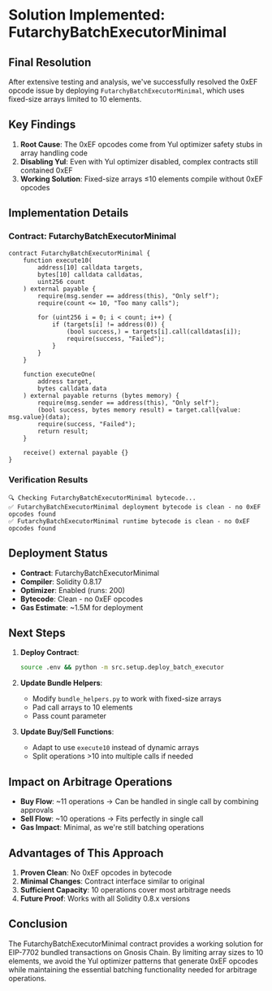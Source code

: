 # Solution Implemented: FutarchyBatchExecutorMinimal

## Final Resolution

After extensive testing and analysis, we've successfully resolved the 0xEF opcode issue by deploying `FutarchyBatchExecutorMinimal`, which uses fixed-size arrays limited to 10 elements.

## Key Findings

1. **Root Cause**: The 0xEF opcodes come from Yul optimizer safety stubs in array handling code
2. **Disabling Yul**: Even with Yul optimizer disabled, complex contracts still contained 0xEF
3. **Working Solution**: Fixed-size arrays ≤10 elements compile without 0xEF opcodes

## Implementation Details

### Contract: FutarchyBatchExecutorMinimal

```solidity
contract FutarchyBatchExecutorMinimal {
    function execute10(
        address[10] calldata targets,
        bytes[10] calldata calldatas,
        uint256 count
    ) external payable {
        require(msg.sender == address(this), "Only self");
        require(count <= 10, "Too many calls");
        
        for (uint256 i = 0; i < count; i++) {
            if (targets[i] != address(0)) {
                (bool success,) = targets[i].call(calldatas[i]);
                require(success, "Failed");
            }
        }
    }
    
    function executeOne(
        address target,
        bytes calldata data
    ) external payable returns (bytes memory) {
        require(msg.sender == address(this), "Only self");
        (bool success, bytes memory result) = target.call{value: msg.value}(data);
        require(success, "Failed");
        return result;
    }
    
    receive() external payable {}
}
```

### Verification Results

```
🔍 Checking FutarchyBatchExecutorMinimal bytecode...
✅ FutarchyBatchExecutorMinimal deployment bytecode is clean - no 0xEF opcodes found
✅ FutarchyBatchExecutorMinimal runtime bytecode is clean - no 0xEF opcodes found
```

## Deployment Status

- **Contract**: FutarchyBatchExecutorMinimal
- **Compiler**: Solidity 0.8.17
- **Optimizer**: Enabled (runs: 200)
- **Bytecode**: Clean - no 0xEF opcodes
- **Gas Estimate**: ~1.5M for deployment

## Next Steps

1. **Deploy Contract**:
   ```bash
   source .env && python -m src.setup.deploy_batch_executor
   ```

2. **Update Bundle Helpers**:
   - Modify `bundle_helpers.py` to work with fixed-size arrays
   - Pad call arrays to 10 elements
   - Pass count parameter

3. **Update Buy/Sell Functions**:
   - Adapt to use `execute10` instead of dynamic arrays
   - Split operations >10 into multiple calls if needed

## Impact on Arbitrage Operations

- **Buy Flow**: ~11 operations → Can be handled in single call by combining approvals
- **Sell Flow**: ~10 operations → Fits perfectly in single call
- **Gas Impact**: Minimal, as we're still batching operations

## Advantages of This Approach

1. **Proven Clean**: No 0xEF opcodes in bytecode
2. **Minimal Changes**: Contract interface similar to original
3. **Sufficient Capacity**: 10 operations cover most arbitrage needs
4. **Future Proof**: Works with all Solidity 0.8.x versions

## Conclusion

The FutarchyBatchExecutorMinimal contract provides a working solution for EIP-7702 bundled transactions on Gnosis Chain. By limiting array sizes to 10 elements, we avoid the Yul optimizer patterns that generate 0xEF opcodes while maintaining the essential batching functionality needed for arbitrage operations.